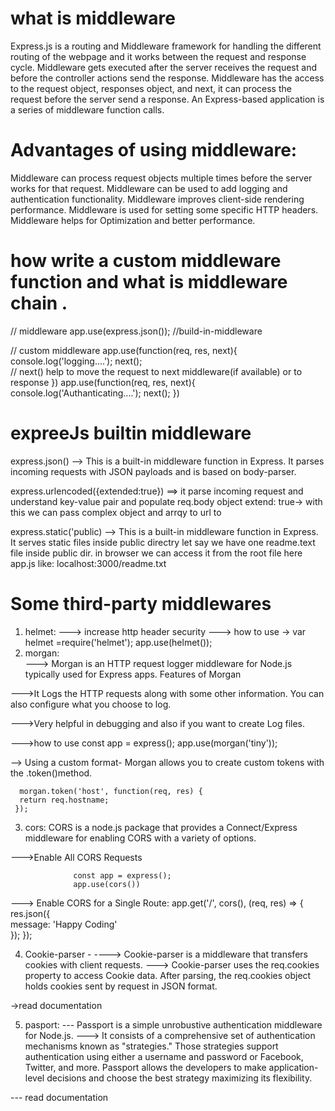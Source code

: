 # what is middleware

Express.js is a routing and Middleware framework for handling the different routing of the webpage and it works between the request and response cycle. Middleware gets executed after the server receives the request and before the controller actions send the response. Middleware has the access to the request object, responses object, and next, it can process the request before the server send a response. An Express-based application is a series of middleware function calls.

# Advantages of using middleware:

Middleware can process request objects multiple times before the server works for that request.
Middleware can be used to add logging and authentication functionality.
Middleware improves client-side rendering performance.
Middleware is used for setting some specific HTTP headers.
Middleware helps for Optimization and better performance.



# how write a custom middleware function and what is middleware chain .

// middleware
app.use(express.json());  //build-in-middleware

// custom middleware
app.use(function(req, res, next){
    console.log('logging....');
    next();                   
      // next() help to move the request to next middleware(if available) or to response
})
app.use(function(req, res, next){
    console.log('Authanticating....');
    next();
})

# expreeJs builtin middleware


express.json()   -->  This is a built-in middleware function in Express. It parses incoming requests with JSON payloads and is based on body-parser.

express.urlencoded({extended:true}) ==> it parse incoming request and understand key-value pair and populate req.body object
 extend: true-> with this we can pass complex object and arrqy to url to 


 express.static('public)  -->   This is a built-in middleware function in Express. It serves static files inside public directry 
  let say we have one readme.text file inside public dir.
  in browser we can access it from the root file here app.js like:
  localhost:3000/readme.txt




  # Some third-party middlewares

1. helmet:
---> increase http header security
--->           how to use -> 
                    var helmet =require('helmet');
                    app.use(helmet());
2. morgan:  
--->  Morgan is an HTTP request logger middleware for Node.js typically used for Express apps.
Features of Morgan

--->It Logs the HTTP requests along with some other information. You can also configure what you choose to log.

--->Very helpful in debugging and also if you want to create Log files.

--->how to use
const app = express();
app.use(morgan('tiny'));

-->  Using a custom format- Morgan allows you to create custom tokens with the .token()method.

      morgan.token('host', function(req, res) {
      return req.hostname;
     });    


3. cors: CORS is a node.js package that provides a Connect/Express middleware for enabling CORS with a variety of options.

--->Enable All CORS Requests

                  const app = express();
                  app.use(cors())  


---> Enable CORS for a Single Route:
                    app.get('/', cors(), (req, res) => {     
                           res.json({         
                           message: 'Happy Coding'    
                            }); 
                         });


4. Cookie-parser -
   ---->  Cookie-parser is a middleware that transfers cookies with client requests.
   ---> Cookie-parser uses the req.cookies property to access Cookie data. After parsing, the req.cookies object holds cookies sent by request in JSON format.

->read documentation



5. pasport:
---  Passport is a simple unrobustive authentication middleware for Node.js.
---> It consists of a comprehensive set of authentication mechanisms known as "strategies." Those strategies support authentication using either a username and password or Facebook, Twitter, and more. Passport allows the developers to make application-level decisions and choose the best strategy maximizing its flexibility.


  --- read documentation
